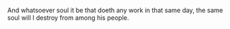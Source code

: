And whatsoever soul it be that doeth any work in that same day, the same soul will I destroy from among his people.

